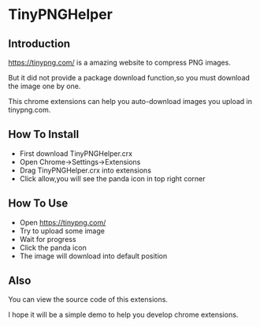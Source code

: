 # TinyPNGHelper
## Introduction
https://tinypng.com/ is a amazing website to compress PNG images.

But it did not provide a package download function,so you must download the image one by one.

This chrome extensions can help you auto-download images you upload in tinypng.com.
## How To Install
* First download TinyPNGHelper.crx
* Open Chrome->Settings->Extensions
* Drag TinyPNGHelper.crx into extensions
* Click allow,you will see the panda icon in top right corner

## How To Use
* Open https://tinypng.com/
* Try to upload some image
* Wait for progress
* Click the panda icon
* The image will download into default position

## Also
You can view the source code of this extensions.

I hope it will be a simple demo to help you develop chrome extensions.
